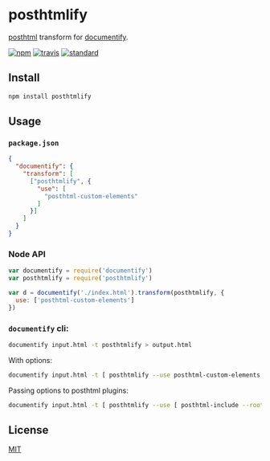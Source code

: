 # posthtmlify

[posthtml][] transform for [documentify][].

[![npm][npm-image]][npm-url]
[![travis][travis-image]][travis-url]
[![standard][standard-image]][standard-url]

[npm-image]: https://img.shields.io/npm/v/posthtmlify.svg?style=flat-square
[npm-url]: https://www.npmjs.com/package/posthtmlify
[travis-image]: https://img.shields.io/travis/goto-bus-stop/posthtmlify.svg?style=flat-square
[travis-url]: https://travis-ci.org/goto-bus-stop/posthtmlify
[standard-image]: https://img.shields.io/badge/code%20style-standard-brightgreen.svg?style=flat-square
[standard-url]: http://npm.im/standard

## Install

```bash
npm install posthtmlify
```

## Usage

### `package.json`

```json
{
  "documentify": {
    "transform": [
      ["posthtmlify", {
        "use": [
          "posthtml-custom-elements"
        ]
      }]
    ]
  }
}
```

### Node API

```js
var documentify = require('documentify')
var posthtmlify = require('posthtmlify')

var d = documentify('./index.html').transform(posthtmlify, {
  use: ['posthtml-custom-elements']
})
```

### `documentify` cli:

```bash
documentify input.html -t posthtmlify > output.html
```

With options:

```bash
documentify input.html -t [ posthtmlify --use posthtml-custom-elements ] > output.html
```

Passing options to posthtml plugins:

```bash
documentify input.html -t [ posthtmlify --use [ posthtml-include --root "${PWD}" ] ] > output.html
```

## License

[MIT](LICENSE.md)

[posthtml]: https://github.com/posthtml/posthtml
[documentify]: https://github.com/stackcss/documentify
